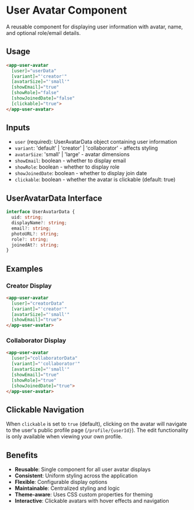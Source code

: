 # User Avatar Component

A reusable component for displaying user information with avatar, name, and optional role/email details.

## Usage

```html
<app-user-avatar 
  [user]="userData"
  [variant]="'creator'"
  [avatarSize]="'small'"
  [showEmail]="true"
  [showRole]="false"
  [showJoinedDate]="false"
  [clickable]="true">
</app-user-avatar>
```

## Inputs

- `user` (required): UserAvatarData object containing user information
- `variant`: 'default' | 'creator' | 'collaborator' - affects styling
- `avatarSize`: 'small' | 'large' - avatar dimensions
- `showEmail`: boolean - whether to display email
- `showRole`: boolean - whether to display role
- `showJoinedDate`: boolean - whether to display join date
- `clickable`: boolean - whether the avatar is clickable (default: true)

## UserAvatarData Interface

```typescript
interface UserAvatarData {
  uid: string;
  displayName?: string;
  email?: string;
  photoURL?: string;
  role?: string;
  joinedAt?: string;
}
```

## Examples

### Creator Display
```html
<app-user-avatar 
  [user]="creatorData"
  [variant]="'creator'"
  [avatarSize]="'small'"
  [showEmail]="true">
</app-user-avatar>
```

### Collaborator Display
```html
<app-user-avatar 
  [user]="collaboratorData"
  [variant]="'collaborator'"
  [avatarSize]="'small'"
  [showEmail]="true"
  [showRole]="true"
  [showJoinedDate]="true">
</app-user-avatar>
```

## Clickable Navigation

When `clickable` is set to `true` (default), clicking on the avatar will navigate to the user's public profile page (`/profile/{userId}`). The edit functionality is only available when viewing your own profile.

## Benefits

- **Reusable**: Single component for all user avatar displays
- **Consistent**: Uniform styling across the application
- **Flexible**: Configurable display options
- **Maintainable**: Centralized styling and logic
- **Theme-aware**: Uses CSS custom properties for theming
- **Interactive**: Clickable avatars with hover effects and navigation
